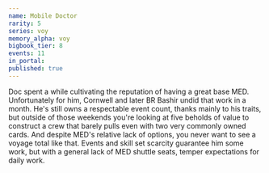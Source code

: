 ```yaml
---
name: Mobile Doctor
rarity: 5
series: voy
memory_alpha: voy
bigbook_tier: 8
events: 11
in_portal:
published: true
---
```


Doc spent a while cultivating the reputation of having a great base MED. Unfortunately for him, Cornwell and later BR Bashir undid that work in a month. He's still owns a respectable event count, thanks mainly to his traits, but outside of those weekends you're looking at five beholds of value to construct a crew that barely pulls even with two very commonly owned cards. And despite MED's relative lack of options, you never want to see a voyage total like that. Events and skill set scarcity guarantee him some work, but with a general lack of MED shuttle seats, temper expectations for daily work.
